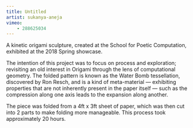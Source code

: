 ```yaml
---
title: Untitled
artist: sukanya-aneja
vimeo:
    - 288625034
---
```

A kinetic origami sculpture, created at the School for Poetic Computation, exhibited at the 2018 Spring showcase.

The intention of this project was to focus on process and exploration; revisiting an old interest in Origami through the lens of computational geometry. The folded pattern is known as the Water Bomb tessellation, discovered by Ron Resch, and is a kind of meta-material — exhibiting properties that are not inherently present in the paper itself — such as the compression along one axis leads to the expansion along another.

The piece was folded from a 4ft x 3ft sheet of paper, which was then cut into 2 parts to make folding more manageable. This process took approximately 20 hours. 